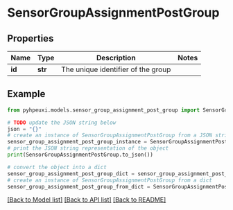 # SensorGroupAssignmentPostGroup


## Properties

Name | Type | Description | Notes
------------ | ------------- | ------------- | -------------
**id** | **str** | The unique identifier of the group | 

## Example

```python
from pyhpeuxi.models.sensor_group_assignment_post_group import SensorGroupAssignmentPostGroup

# TODO update the JSON string below
json = "{}"
# create an instance of SensorGroupAssignmentPostGroup from a JSON string
sensor_group_assignment_post_group_instance = SensorGroupAssignmentPostGroup.from_json(json)
# print the JSON string representation of the object
print(SensorGroupAssignmentPostGroup.to_json())

# convert the object into a dict
sensor_group_assignment_post_group_dict = sensor_group_assignment_post_group_instance.to_dict()
# create an instance of SensorGroupAssignmentPostGroup from a dict
sensor_group_assignment_post_group_from_dict = SensorGroupAssignmentPostGroup.from_dict(sensor_group_assignment_post_group_dict)
```
[[Back to Model list]](../README.md#documentation-for-models) [[Back to API list]](../README.md#documentation-for-api-endpoints) [[Back to README]](../README.md)


